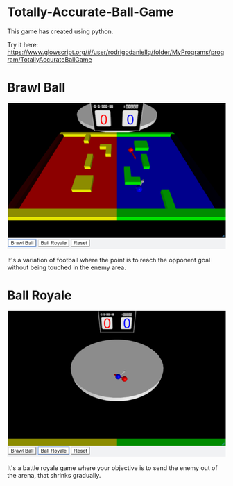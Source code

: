 # Totally-Accurate-Ball-Game

This game has created using python.

Try it here:
https://www.glowscript.org/#/user/rodrigodaniellq/folder/MyPrograms/program/TotallyAccurateBallGame

# Brawl Ball
![](/print1.png )

It's a variation of football where the point is to reach the opponent goal without being touched in the enemy area.


# Ball Royale
![](/print2.png )

It's a battle royale game where your objective is to send the enemy out of the arena, that shrinks gradually.

